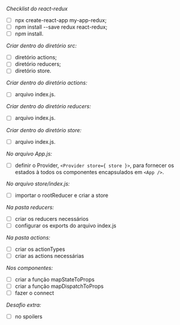 *Checklist do react-redux*
- [ ] npx create-react-app my-app-redux;
- [ ] npm install --save redux react-redux;
- [ ] npm install.

*Criar dentro do diretório src:*
- [ ] diretório actions;
- [ ] diretório reducers;
- [ ] diretório store.

*Criar dentro do diretório actions:*
- [ ] arquivo index.js.

*Criar dentro do diretório reducers:*
- [ ] arquivo index.js.

*Criar dentro do diretório store:*
- [ ] arquivo index.js.

*No arquivo App.js:*
- [ ] definir o Provider, `<Provider store={ store }>`, para fornecer os estados à todos os componentes encapsulados em `<App />`.

*No arquivo store/index.js:*
- [ ] importar o rootReducer e criar a store

*Na pasta reducers:*
- [ ] criar os reducers necessários
- [ ] configurar os exports do arquivo index.js

*Na pasta actions:*
- [ ] criar os actionTypes
- [ ] criar as actions necessárias

*Nos componentes:*
- [ ] criar a função mapStateToProps
- [ ] criar a função mapDispatchToProps
- [ ] fazer o connect

*Desafio extra:*
- [ ] no spoilers